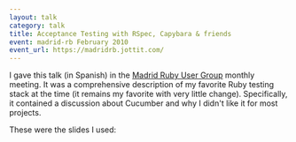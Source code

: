```yaml
---
layout: talk
category: talk
title: Acceptance Testing with RSpec, Capybara & friends
event: madrid-rb February 2010
event_url: https://madridrb.jottit.com/
---
```


I gave this talk (in Spanish) in the [Madrid Ruby User Group](https://madridrb.jottit.com/) monthly meeting. It was a comprehensive description of my favorite Ruby testing stack at the time (it remains my favorite with very little change). Specifically, it contained a discussion about Cucumber and why I didn't like it for most projects.

These were the slides I used:

<script async class="speakerdeck-embed" data-id="4f82d39cfee04b001f006566" data-ratio="1.33333333333333" src="//speakerdeck.com/assets/embed.js"></script>